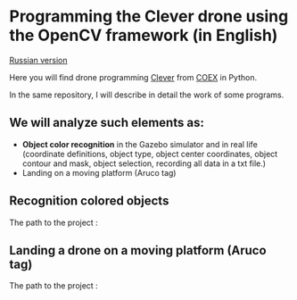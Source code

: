 # Programming the Clever drone using the OpenCV framework (in English)

[Russian version]([https://ru.coex.tech](https://github.com/SdvSeven/OpenCv-Drone/blob/main/README_RU.md))

Here you will find drone programming [Clever](https://clover.coex.tech/ru/?ysclid=m7b2sc8duv122090430](https://clover.coex.tech/ru/)) from [COEX](https://ru.coex.tech) in Python. 

In the same repository, I will describe in detail the work of some programs.

## We will analyze such elements as: 
- **Object color recognition** in the Gazebo simulator and in real life (coordinate definitions, object type, object center coordinates, object contour and mask, object selection, recording all data in a txt file.)
- Landing on a moving platform (Aruco tag)

## Recognition colored objects 

The path to the project : 

## Landing a drone on a moving platform (Aruco tag)

The path to the project :
